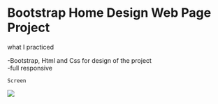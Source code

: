 # Bootstrap Home Design Web Page Project

what I practiced

-Bootstrap, Html and Css for design of the project <br>
-full responsive

`Screen`

![](screen.gif)
